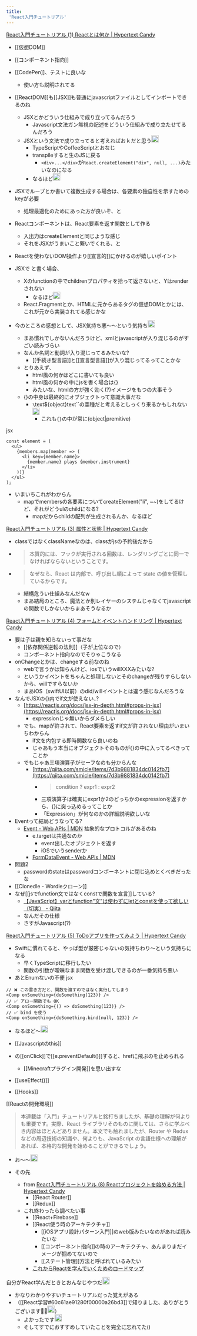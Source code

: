 ```yaml
---
title:
 'React入門チュートリアル'
---
```


[React入門チュートリアル (1) Reactとは何か | Hypertext Candy](https://www.hypertextcandy.com/react-tutorial-01-what-is-react)
- [[仮想DOM]]
- [[コンポーネント指向]]

- [[CodePen]]、テストに良いな
    - 使い方も説明されてる

- [[ReactDOM]]も[[JSX]]も普通にjavascriptファイルとしてインポートできるのね
    - JSXとかどういう仕組みで成り立ってるんだろう
        - Javascript文法ガン無視の記述をどういう仕組みで成り立たせてるんだろう
    - JSXという文法で成り立ってると考えればおｋだと思う<img src='https://scrapbox.io/api/pages/blu3mo-public/takker/icon' alt='takker.icon' height="19.5"/>
        - TypeScriptやCoffeeScriptとおなじ
        - transpileすると生のJSに戻る
            - `<div>...</div>`が`React.createElement("div", null, ...)`みたいなのになる
        - なるほど<img src='https://scrapbox.io/api/pages/blu3mo-public/blu3mo/icon' alt='blu3mo.icon' height="19.5"/>

- JSXでループとか書いて複数生成する場合は、各要素の独自性を示すためのkeyが必要
    - 処理最適化のためにあった方が良いぞ、と

- Reactコンポーネントは、React要素を返す関数として作る
    - 入出力はcreateElementと同じような感じ
    - それをJSXがうまいこと繋いでくれる、と

- Reactを使わないDOM操作より[[宣言的]]にかけるのが嬉しいポイント

- JSXで <X> <Y /> </X> と書く場合、
    - Xのfunctionの中でchildrenプロパティを拾って返さないと、Yはrenderされない
        - なるほど<img src='https://scrapbox.io/api/pages/blu3mo-public/blu3mo/icon' alt='blu3mo.icon' height="19.5"/>
    - React.Fragmentとか、HTMLに元からあるタグの仮想DOMとかには、これが元から実装されてる感じかな

- 今のところの感想として、JSX気持ち悪〜〜という気持ち<img src='https://scrapbox.io/api/pages/blu3mo-public/blu3mo/icon' alt='blu3mo.icon' height="19.5"/>
    - まあ慣れでしかないんだろうけど、xmlとjavascriptが入り混じるのがすごい読みづらい
    - なんか名詞と動詞が入り混じってるみたいな?
        - [[手続き型言語]]と[[宣言型言語]]が入り混じってるってことかな
    - とりあえず、
        - html風の何かはどこに書いても良い
        - html風の何かの中にjsを書く場合は{}
        - みたいな、htmlの方が強く効く(?)イメージをもつの大事そう
    - {}の中身は最終的にオブジェクトって意識大事だな
        - `\`text${object}text\``の亜種だと考えるとしっくり来るかもしれない<img src='https://scrapbox.io/api/pages/blu3mo-public/takker/icon' alt='takker.icon' height="19.5"/>
            - これも`{}`の中が常に(object|premitive)

jsx

```
const element = (
  <ul>
    {members.map(member => (
      <li key={member.name}>
        {member.name} plays {member.instrument}
      </li>
    ))}
  </ul>
);
```

- いまいちこれがわからん
    - mapでmembersの各要素についてcreateElement("li", ~~)をしてるけど、それがどうulのchildになる?
        - mapだからchildの配列が生成されるんか、なるほど

[React入門チュートリアル (3) 属性と状態 | Hypertext Candy](https://www.hypertextcandy.com/react-tutorial-03-props-and-state)
- classではなくclassNameなのは、classがjsの予約後だから
- > 本質的には、フックが実行される回数は、レンダリングごとに同一でなければならないということです。
- >  なぜなら、React は内部で、呼び出し順によって state の値を管理しているからです。
    - 結構危うい仕組みなんだなw
    - まあ結局のところ、魔法とか別レイヤーのシステムじゃなくてjavascriptの関数でしかないからまあそうなるか

[React入門チュートリアル (4) フォームとイベントハンドリング | Hypertext Candy](https://www.hypertextcandy.com/react-tutorial-04-form-and-events#セレクトボックス)
- 要は子は親を知らないって事だな
    - [[依存関係逆転の法則]]（子が上位なので）
    - コンポーネント指向なのでそりゃこうなる
- onChangeとかは、changeする前なのね
    - webで言うかは知らんけど、iosでいうwillXXXみたいな?
    - というかイベントをちゃんと処理しないとそのchangeが残りすらしないから、willですらないか
    - まあiOS（swiftUI以前）のdid/willイベントとは違う感じなんだろうな
- なんでJSXの{}内でif文が使えない..?
    - [https://reactjs.org/docs/jsx-in-depth.html#props-in-jsx](https://reactjs.org/docs/jsx-in-depth.html#props-in-jsx)
        - expressionじゃ無いからダメらしい
    - でも、mapが許されて、React要素を返すif文が許されない理由がいまいちわからん
        - if文を内包する即時関数なら良いのね
        - じゃあもう本当にオブジェクトそのものが{}の中に入ってるべきってことか
    - でもじゃあ三項演算子がセーフなのも分からんな
        - [https://qiita.com/smicle/items/7d3b9881834dc0142fb7](https://qiita.com/smicle/items/7d3b9881834dc0142fb7)
            - > condition ? expr1 : expr2
            - 三項演算子は確実にexpr1か2のどっちかのexpressionを返すから、{}に突っ込めるってことか
            - 「Expression」が何なのかの詳細説明欲しいな
- Eventって結局どうなってる?
    - [Event - Web APIs | MDN](https://developer.mozilla.org/en-US/docs/Web/API/Event) 抽象的なプロトコルがあるのね
        - e.targetは共通なのか
            - event出したオブジェクトを返す
            - iOSでいうsenderか
        - [FormDataEvent - Web APIs | MDN](https://developer.mozilla.org/en-US/docs/Web/API/FormDataEvent)
- 問題2
    - passwordのstateはpasswordコンポーネントに閉じ込めとくべきだったな
- [[Clonedle - Wordleクローン]]
- なぜ[[jsでfunction文ではなくconstで関数を宣言]]している?
    - [【JavaScript】varとfunction"文"は使わずにletとconstを使って欲しい（切実） - Qiita](https://qiita.com/mejileben/items/b8502173216aebae8d36)
    - なんだその仕様
    - さすがJavascript(?)

[React入門チュートリアル (5) ToDoアプリを作ってみよう | Hypertext Candy](https://www.hypertextcandy.com/react-tutorial-05-wrap-up-with-todo-app#タスクの完了状態を切り替える)
- Swiftに慣れてると、やっぱ型が厳密じゃないの気持ちわり〜という気持ちになる
    - 早くTypeScriptに移行したい
    - 関数の引数が曖昧なまま関数を受け渡しできるのが一番気持ち悪い
- あとEnumないの不便
jsx

```
// ❌ この書き方だと、関数を渡すのではなく実行してしまう
<Comp onSomething={doSomething(123)} />
// ✅ アロー関数でも OK
<Comp onSomething={() => doSomething(123)} />
// ✅ bind を使う
<Comp onSomething={doSomething.bind(null, 123)} />
```

- なるほど〜<img src='https://scrapbox.io/api/pages/blu3mo-public/blu3mo/icon' alt='blu3mo.icon' height="19.5"/>
- [[Javascriptのthis]]
- <a>の[[onClick]]で[[e.preventDefault()]]すると、hrefに飛ぶのを止められる
    - [[Minecraftプラグイン開発]]を思い出すな

- [[useEffect()]]
- [[Hooks]]

[[Reactの開発環境]]

> 本連載は「入門」チュートリアルと銘打ちましたが、基礎の理解が何よりも重要です。実際、React ライブラリそのものに関しては、さらに学ぶべき内容はほとんどありません。本文でも触れましたが、Router や Redux などの周辺技術の知識や、何よりも、JavaScript の言語仕様への理解があれば、本格的な開発を始めることができるでしょう。
- お〜〜<img src='https://scrapbox.io/api/pages/blu3mo-public/blu3mo/icon' alt='blu3mo.icon' height="19.5"/>

- その先
    - from [React入門チュートリアル (8) Reactプロジェクトを始める方法 | Hypertext Candy](https://www.hypertextcandy.com/react-tutorial-08-how-to-start-project)
        - [[React Router]]
        - [[Redux]]
    - これ終わったら調べたい事
        - [[React+Firebase]]
        - [[React使う時のアーキテクチャ]]
            - [[iOSアプリ設計パターン入門]]のweb版みたいなのがあれば読みたいな
            - [[コンポーネント指向]]の時のアーキテクチャ、あんまりまだイメージが掴めてないので
            - [[ステート管理]]方法と呼ばれているみたい
        - [これからReactを学んでいくためのロードマップ](https://zenn.dev/ksyunnnn/articles/90fb2bbfd51dc1)

自分がReact学んだときとおんなじやつだ<img src='https://scrapbox.io/api/pages/blu3mo-public/takker/icon' alt='takker.icon' height="19.5"/>
- かなりわかりやすいチュートリアルだった覚えがある
- （[[React学習#60c61ae91280f00000a26bd3]]で知りました、ありがとうございます🙇‍♂️<img src='https://scrapbox.io/api/pages/blu3mo-public/blu3mo/icon' alt='blu3mo.icon' height="19.5"/>）
    - よかったです<img src='https://scrapbox.io/api/pages/blu3mo-public/takker/icon' alt='takker.icon' height="19.5"/>
    - そしてすでにおすすめしていたことを完全に忘れてた()
